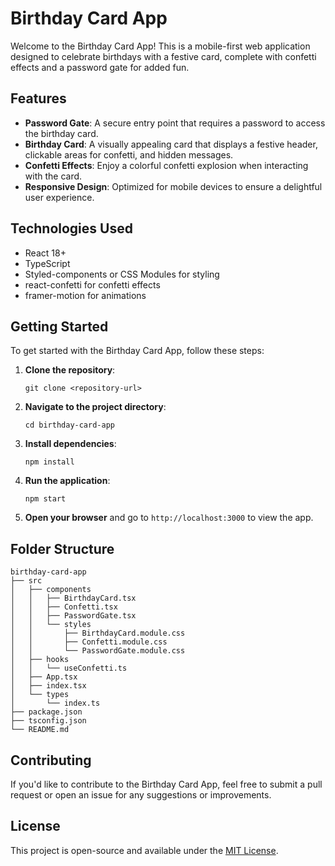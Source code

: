 # Birthday Card App

Welcome to the Birthday Card App! This is a mobile-first web application designed to celebrate birthdays with a festive card, complete with confetti effects and a password gate for added fun.

## Features

- **Password Gate**: A secure entry point that requires a password to access the birthday card.
- **Birthday Card**: A visually appealing card that displays a festive header, clickable areas for confetti, and hidden messages.
- **Confetti Effects**: Enjoy a colorful confetti explosion when interacting with the card.
- **Responsive Design**: Optimized for mobile devices to ensure a delightful user experience.

## Technologies Used

- React 18+
- TypeScript
- Styled-components or CSS Modules for styling
- react-confetti for confetti effects
- framer-motion for animations

## Getting Started

To get started with the Birthday Card App, follow these steps:

1. **Clone the repository**:
   ```
   git clone <repository-url>
   ```

2. **Navigate to the project directory**:
   ```
   cd birthday-card-app
   ```

3. **Install dependencies**:
   ```
   npm install
   ```

4. **Run the application**:
   ```
   npm start
   ```

5. **Open your browser** and go to `http://localhost:3000` to view the app.

## Folder Structure

```
birthday-card-app
├── src
│   ├── components
│   │   ├── BirthdayCard.tsx
│   │   ├── Confetti.tsx
│   │   ├── PasswordGate.tsx
│   │   └── styles
│   │       ├── BirthdayCard.module.css
│   │       ├── Confetti.module.css
│   │       └── PasswordGate.module.css
│   ├── hooks
│   │   └── useConfetti.ts
│   ├── App.tsx
│   ├── index.tsx
│   └── types
│       └── index.ts
├── package.json
├── tsconfig.json
└── README.md
```

## Contributing

If you'd like to contribute to the Birthday Card App, feel free to submit a pull request or open an issue for any suggestions or improvements.

## License

This project is open-source and available under the [MIT License](LICENSE).